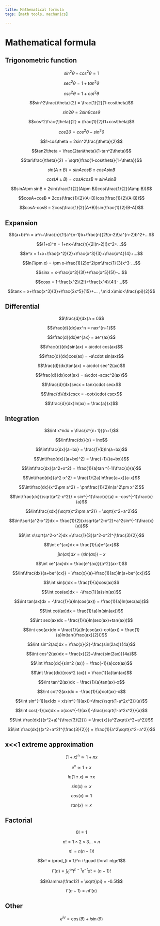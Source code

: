 ```yaml
---
title: Mathematical formula
tags: [math tools, mechanics]

---
```


# Mathematical formula
## Trigonometric function
$$sin^2\theta+cos^2\theta = 1$$

$$sec^2\theta = 1+tan^2\theta$$

$$csc^2\theta = 1+cot^2\theta$$

$$sin^2\frac{\theta}{2} = \frac{1}{2}(1-cos\theta)$$

$$sin2\theta = 2sin\theta cos\theta$$

$$cos^2\frac{\theta}{2} = \frac{1}{2}(1+cos\theta)$$

$$cos2\theta = cos^2\theta-sin^2\theta$$

$$1-cos\theta = 2sin^2\frac{\theta}{2}$$

$$tan2\theta = \frac{2tan\theta}{1-tan^2\theta}$$

$$tan\frac{\theta}{2} = \sqrt{\frac{1-cos\theta}{1+\theta}}$$

$$sin(A\pm B) = sinAcosB\pm cosAsinB$$

$$cos(A\pm B) = cosAcosB\mp sinAsinB$$

$$sinA\pm sinB = 2sin(\frac{1}{2}(A\pm B))cos(\frac{1}{2}(A\mp B))$$

$$cosA+cosB = 2cos(\frac{1}{2}(A+B))cos(\frac{1}{2}(A-B))$$

$$cosA-cosB = 2cos(\frac{1}{2}(A+B))sin(\frac{1}{2}(B-A))$$

## Expansion
$$(a+b)^n = a^n+\frac{n}{1!}a^{n-1}b+\frac{n}{2!(n-2)!}a^{n-2}b^2+...$$

$$(1+x)^n = 1+nx+\frac{n}{2!(n-2)!}x^2+...$$

$$e^x = 1+x+\frac{x^2}{2}+\frac{x^3}{3}+\frac{x^4}{4}+...$$

$$ln(1\pm x) = \pm x-\frac{1}{2}x^2\pm\frac{1}{3}x^3-...$$

$$sinx = x-\frac{x^3}{3!}+\frac{x^5}{5!}-...$$

$$cosx = 1-\frac{x^2}{2!}+\frac{x^4}{4!}-...$$

$$tanx = x+\frac{x^3}{3}+\frac{2x^5}{15}+... , \mid x\mid<\frac{\pi}{2}$$

## Differential
$$\frac{d}{dx}a = 0$$

$$\frac{d}{dx}ax^n = nax^{n-1}$$

$$\frac{d}{dx}e^{ax} = ae^{ax}$$

$$\frac{d}{dx}sin(ax) = a\cdot cos(ax)$$

$$\frac{d}{dx}cos(ax) = -a\cdot sin(ax)$$

$$\frac{d}{dx}tan(ax) = a\cdot sec^2(ax)$$

$$\frac{d}{dx}cot(ax) = a\cdot -acsc^2(ax)$$

$$\frac{d}{dx}secx = tanx\cdot secx$$

$$\frac{d}{dx}cscx = -cotx\cdot cscx$$

$$\frac{d}{dx}ln(ax) = \frac{a}{x}$$

## Integration
$$\int x^ndx = \frac{x^{n+1}}{n+1}$$

$$\int\frac{dx}{x} = lnx$$

$$\int\frac{dx}{a+bx} = \frac{1}{b}ln(a+bx)$$

$$\int\frac{dx}{(a+bx)^2} = \frac{-1}{(a+bx)}$$

$$\int\frac{dx}{a^2+x^2} = \frac{1}{a}tan
^{-1}\frac{x}{a}$$

$$\int\frac{dx}{a^2-x^2} = \frac{1}{2a}ln\frac{a+x}{a-x}$$

$$\int\frac{dx}{x^2\pm a^2} = \pm\frac{1}{2}ln(a^2\pm x^2)$$

$$\int\frac{dx}{\sqrt{a^2-x^2}} = sin^{-1}\frac{x}{a} = -cos^{-1}\frac{x}{a}$$

$$\int\frac{xdx}{\sqrt{x^2\pm a^2}} = \sqrt{x^2+a^2}$$

$$\int\sqrt{a^2-x^2}dx = \frac{1}{2}(x\sqrt{a^2-x^2}+a^2sin^{-1}\frac{x}{a})$$

$$\int x\sqrt{a^2-x^2}dx =\frac{1}{3}(a^2-x^2)^{\frac{3}{2}}$$

$$\int e^{ax}dx = \frac{1}{a}e^{ax}$$

$$\int ln(ax)dx = (xln(ax))-x$$

$$\int xe^{ax}dx = \frac{e^{ax}}{a^2}(ax-1)$$

$$\int\frac{dx}{a+be^{cx}} = \frac{x}{a}-\frac{1}{ac}ln(a+be^{cx})$$

$$\int sin(x)dx = \frac{1}{a}cos(ax)$$

$$\int cos(ax)dx = -\frac{1}{a}sin(ax)$$

$$\int tan(ax)dx = -\frac{1}{a}ln(cos(ax)) = \frac{1}{a}ln(sec(ax))$$

$$\int cot(ax)dx = \frac{1}{a}ln(sin(ax))$$

$$\int sec(ax)dx = \frac{1}{a}ln(sec(ax)+tan(ax))$$

$$\int csc(ax)dx = \frac{1}{a}ln(csc(ax)-cot(ax)) = \frac{1}{a}ln(tan(\frac{ax}{2}))$$

$$\int sin^2(ax)dx = \frac{x}{2}-\frac{sin(2ax)}{4a}$$

$$\int cos^2(ax)dx = \frac{x}{2}+\frac{sin(2ax)}{4a}$$

$$\int \frac{dx}{sin^2
(ax)} = \frac{-1}{a}cot(ax)$$

$$\int \frac{dx}{cos^2
(ax)} = \frac{1}{a}tan(ax)$$

$$\int tan^2(ax)dx = \frac{1}{a}tan(ax)-x$$

$$\int cot^2(ax)dx = -\frac{1}{a}cot(ax)-x$$

$$\int sin^{-1}(ax)dx = x(sin^{-1}(ax))+\frac{\sqrt{1-a^2x^2}}{a}$$

$$\int cos{-1}(ax)dx = x(cos^{-1}(ax))-\frac{\sqrt{1-a^2x^2}}{a}$$

$$\int \frac{dx}{(x^2+a)^{\frac{3}{2}}} = \frac{x}{a^2\sqrt{x^2+a^2}}$$

$$\int \frac{dx}{(x^2+a^2)^{\frac{3}{2}}} = \frac{1}{a^2\sqrt{x^2+a^2}}$$

## x<<1 extreme approximation
$$(1+x)^n \simeq 1+nx$$

$$e^x \simeq 1+x$$

$$ln(1\pm x) \simeq \pm x$$

$$sin(x) \simeq x$$

$$cos(x) \simeq 1$$

$$tan(x) \simeq x$$
## Factorial
$$0! = 1$$

$$n! = 1\times2\times3...\times n$$

$$n! = n(n-1)!$$

$$n! =  \prod_{i = 1}^n i \quad \forall n\ge1$$

$$\Gamma(n) = \int_0^\infty t^{n-1} e^{-t}  dt = (n-1)!$$

$$\Gamma(\frac12) = \sqrt{\pi} = -0.5!$$

$$\Gamma(n+1) =n\Gamma(n)$$
## Other
$$e^{i\theta} = \cos(\theta)+i\sin(\theta)$$
